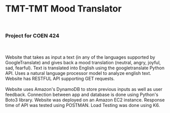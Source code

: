 # TMT-TMT Mood Translator

<br>
<h3>Project for COEN 424</h3>
<br>
<br>
Website that takes as input a text (in any of the languages supported by GoogleTranslate) and gives back a mood translation (neutral, angry, joyful, sad, fearful). Text is translated into English using the googletranslate Python API. Uses a natural language processor model to analyze english text. Website has RESTFUL API supporting GET requests. 
<br>
<br>
Website uses Amazon's DynamoDB to store previous inputs as well as user feedback. Connection between app and database is done using Python's Boto3 library. Website was deployed on an Amazon EC2 instance. Response time of API was tested using POSTMAN. Load Testing was done using K6.
